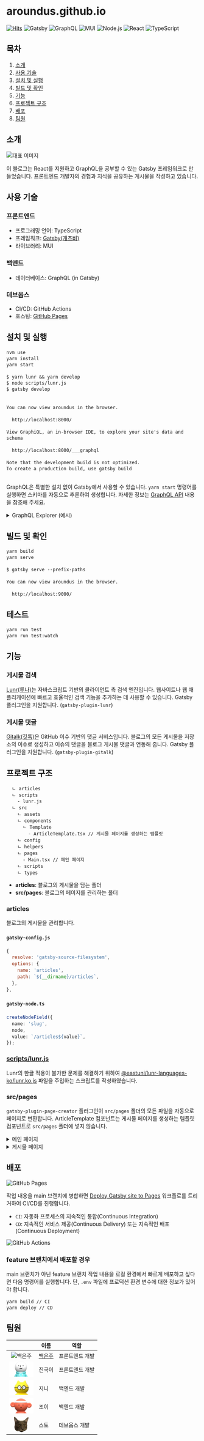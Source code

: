 # aroundus.github.io

[![Hits](https://hits.seeyoufarm.com/api/count/incr/badge.svg?url=https%3A%2F%2Fgithub.com%2Faroundus%2Faroundus.github.io&count_bg=%2379C83D&title_bg=%23555555&icon=&icon_color=%23E7E7E7&title=Hits&edge_flat=false)](https://hits.seeyoufarm.com)
![Gatsby](https://img.shields.io/badge/5.13.5-black?&label=Gatsby&labelColor=663399&logo=Gatsby&logoColor=white)
![GraphQL](https://img.shields.io/badge/16.7.1-black?&label=GraphQL&labelColor=E10098&logo=GraphQL&logoColor=white)
![MUI](https://img.shields.io/badge/5.15.18-black?&label=MUI&labelColor=007FFF&logo=MUI&logoColor=white)
![Node.js](https://img.shields.io/badge/20.13.1-black?&label=Node.js&labelColor=2C682C&logo=Node.js&logoColor=white)
![React](https://img.shields.io/badge/18.3.1-black?&label=React&labelColor=087EBF&logo=React&logoColor=61DAFB)
![TypeScript](https://img.shields.io/badge/5.4.5-black?&label=TypeScript&labelColor=007ACC&logo=TypeScript&logoColor=white)

## 목차

1. [소개](#소개)
2. [사용 기술](#사용-기술)
3. [설치 및 실행](#설치-및-실행)
4. [빌드 및 확인](#빌드-및-확인)
5. [기능](#기능)
6. [프로젝트 구조](#프로젝트-구조)
7. [배포](#배포)
8. [팀원](#팀원)

## 소개

![대표 이미지](https://github.com/aroundus/aroundus.github.io/assets/16731356/97ee5c88-be54-4176-a0de-c8b823bc9b1b)

이 블로그는 React를 지원하고 GraphQL을 공부할 수 있는 Gatsby 프레임워크로 만들었습니다. 프론트엔드 개발자의 경험과 지식을 공유하는 게시물을 작성하고 있습니다.

## 사용 기술

### 프론트엔드

- 프로그래밍 언어: TypeScript
- 프레임워크: [Gatsby(개츠비)](https://www.gatsbyjs.com)
- 라이브러리: MUI

### 백엔드

- 데이터베이스: GraphQL (in Gatsby)

### 데브옵스

- CI/CD: GitHub Actions
- 호스팅: [GitHub Pages](https://pages.github.com)

## 설치 및 실행

```shell
nvm use
yarn install
yarn start

$ yarn lunr && yarn develop
$ node scripts/lunr.js
$ gatsby develop

⠀
You can now view aroundus in the browser.
⠀
  http://localhost:8000/
⠀
View GraphiQL, an in-browser IDE, to explore your site's data and schema
⠀
  http://localhost:8000/___graphql
⠀
Note that the development build is not optimized.
To create a production build, use gatsby build
⠀
```

GraphQL은 특별한 설치 없이 Gatsby에서 사용할 수 있습니다. `yarn start` 명령어를 실행하면 스키마를 자동으로 추론하여 생성합니다. 자세한 정보는 [GraphQL API](https://www.gatsbyjs.com/docs/reference/graphql-data-layer/graphql-api/) 내용을 참조해 주세요.

<details>
  <summary>GraphQL Explorer (예시)</summary>
  <img alt="GraphQL Explorer" src="https://github.com/aroundus/aroundus.github.io/assets/16731356/4c5ead93-15e8-424f-b9a1-930c49c2de64" />
</details>

## 빌드 및 확인

```shell
yarn build
yarn serve

$ gatsby serve --prefix-paths
⠀
You can now view aroundus in the browser.
⠀
  http://localhost:9000/
```

## 테스트

```shell
yarn run test
yarn run test:watch
```

## 기능

### 게시물 검색

[Lunr(루나)](https://lunrjs.com)는 자바스크립트 기반의 클라이언트 측 검색 엔진입니다. 웹사이트나 웹 애플리케이션에 빠르고 효율적인 검색 기능을 추가하는 데 사용할 수 있습니다. Gatsby 플러그인을 지원합니다. (`gatsby-plugin-lunr`)

### 게시물 댓글

[Gitalk(깃톡)](https://github.com/gitalk/gitalk)은 GitHub 이슈 기반의 댓글 서비스입니다. 블로그의 모든 게시물을 저장소의 이슈로 생성하고 이슈의 댓글을 블로그 게시물 댓글과 연동해 줍니다. Gatsby 플러그인을 지원합니다. (`gatsby-plugin-gitalk`)

## 프로젝트 구조

```plaintext
  ㄴ articles
  ㄴ scripts
    - lunr.js
  ㄴ src
    ㄴ assets
    ㄴ components
      ㄴ Template
        - ArticleTemplate.tsx // 게시물 페이지를 생성하는 템플릿
    ㄴ config
    ㄴ helpers
    ㄴ pages
      - Main.tsx // 메인 페이지
    ㄴ scripts
    ㄴ types
```

- **articles**: 블로그의 게시물을 담는 폴더
- **src/pages**: 블로그의 페이지를 관리하는 폴더

### articles

블로그의 게시물을 관리합니다.

#### `gatsby-config.js`

```javascript
{
  resolve: 'gatsby-source-filesystem',
  options: {
    name: 'articles',
    path: `${__dirname}/articles`,
  },
},
```

#### `gatsby-node.ts`

```typescript
createNodeField({
  name: 'slug',
  node,
  value: `/articles${value}`,
});
```

### [scripts/lunr.js](scripts/lunr.js)

Lunr의 한글 적용이 불가한 문제를 해결하기 위하여 [@eastuni/lunr-languages-ko/lunr.ko.js](https://github.com/eastuni/lunr-languages/blob/master/lunr.ko.js) 파일을 주입하는 스크립트를 작성하였습니다.

### src/pages

`gatsby-plugin-page-creator` 플러그인이 `src/pages` 폴더의 모든 파일을 자동으로 페이지로 변환합니다. ArticleTemplate 컴포넌트는 게시물 페이지를 생성하는 템플릿 컴포넌트로 `src/pages` 폴더에 넣지 않습니다.

<details>
  <summary>메인 페이지</summary>
  <img alt="메인 페이지" src="https://github.com/aroundus/aroundus.github.io/assets/16731356/4c094559-3834-4812-b854-34d90e2fcd5e" />
</details>
<details>
  <summary>게시물 페이지</summary>
  <img alt="게시물 페이지" src="https://github.com/aroundus/aroundus.github.io/assets/16731356/8d419468-b0aa-41f4-a443-23535e18a96b" />
</details>

## 배포

![GitHub Pages](https://github.com/aroundus/aroundus.github.io/assets/16731356/ed2f3814-d99a-4866-bd13-d979ddca9f9c)

작업 내용을 main 브랜치에 병합하면 [Deploy Gatsby site to Pages](.github/workflows/deploy-gatsby-site-to-pages.yml) 워크플로를 트리거하여 CI/CD를 진행합니다.

- `CI`: 자동화 프로세스의 지속적인 통합(Continuous Integration)
- `CD`: 지속적인 서비스 제공(Continuous Delivery) 또는 지속적인 배포(Continuous Deployment)

![GitHub Actions](https://github.com/aroundus/aroundus.github.io/assets/16731356/6f23c5b2-545d-4a7c-b4b1-72151a5f6934)

### feature 브랜치에서 배포할 경우

main 브랜치가 아닌 feature 브랜치 작업 내용을 로컬 환경에서 빠르게 배포하고 싶다면 다음 명령어를 실행합니다. 단, `.env` 파일에 프로덕션 환경 변수에 대한 정보가 있어야 합니다.

```shell
yarn build // CI
yarn deploy // CD
```

## 팀원

|                                                                                         | 이름                                  | 역할            |
| :-------------------------------------------------------------------------------------: | ------------------------------------- | --------------- |
| <img alt="백은주" height="40" src="https://avatars.githubusercontent.com/u/16731356" /> | [백은주](https://github.com/aroundus) | 프론트엔드 개발 |
|          <img alt="진국이" height="40" src="src/assets/images/zingugi.png" />           | 진국이                                | 프론트엔드 개발 |
|             <img alt="지니" height="40" src="src/assets/images/jini.png" />             | 지니                                  | 백엔드 개발     |
|             <img alt="조이" height="40" src="src/assets/images/joy.png" />              | 조이                                  | 백엔드 개발     |
|             <img alt="스토" height="40" src="src/assets/images/sto.png" />              | 스토                                  | 데브옵스 개발   |
